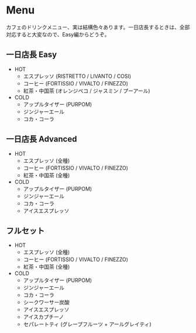 # Menu

カフェのドリンクメニュー、実は結構色々あります。一日店長するときは、全部対応すると大変なので、Easy編からどうぞ。

## 一日店長 Easy
* HOT
	* エスプレッソ (RISTRETTO / LIVANTO / COSI)
	* コーヒー (FORTISSIO / VIVALTO / FINEZZO)
	* 紅茶・中国茶 (オレンジペコ / ジャスミン / プーアール)
* COLD
	* アップルタイザー (PURPOM)
	* ジンジャーエール
	* コカ・コーラ
	
## 一日店長 Advanced
* HOT
	* エスプレッソ (全種)
	* コーヒー (FORTISSIO / VIVALTO / FINEZZO)
	* 紅茶・中国茶 (全種)
* COLD
	* アップルタイザー (PURPOM)
	* ジンジャーエール
	* コカ・コーラ
	* アイスエスプレッソ

## フルセット
* HOT
	* エスプレッソ (全種)
	* コーヒー (FORTISSIO / VIVALTO / FINEZZO)
	* 紅茶・中国茶 (全種)
* COLD
	* アップルタイザー (PURPOM)
	* ジンジャーエール
	* コカ・コーラ
	* シークワーサー炭酸
	* アイスエスプレッソ
	* アイスカプチーノ
	* セパレートティ (グレープフルーツ + アールグレイティ)